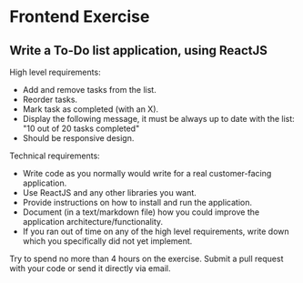 # Frontend Exercise

## Write a To-Do list application, using ReactJS

High level requirements:

- Add and remove tasks from the list. 
- Reorder tasks.
- Mark task as completed (with an X).
- Display the following message, it must be always up to date with the list: "10 out of 20 tasks completed"
- Should be responsive design.

Technical requirements:

- Write code as you normally would write for a real customer-facing application.
- Use ReactJS and any other libraries you want.
- Provide instructions on how to install and run the application.
- Document (in a text/markdown file) how you could improve the application architecture/functionality.
- If you ran out of time on any of the high level requirements, write down which you specifically did not yet implement.

Try to spend no more than 4 hours on the exercise. Submit a pull request with your code or send it directly via email.
